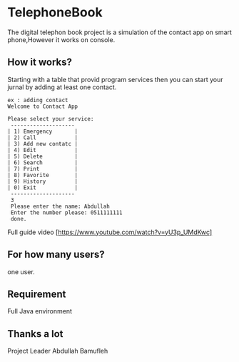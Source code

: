 # TelephoneBook
The digital telephon book project is a simulation of the contact app on smart phone,However
it works on console.
## How it works?
Starting with a table that provid program services
then you can start your jurnal by adding at least one contact.
```
ex : adding contact
Welcome to Contact App

Please select your service:
 --------------------      
| 1) Emergency       |     
| 2) Call            |     
| 3) Add new contatc |     
| 4) Edit            |     
| 5) Delete          |     
| 6) Search          |     
| 7) Print           |     
| 8) Favorite        |     
| 9) History         |     
| 0) Exit            |     
 --------------------
 3
 Please enter the name: Abdullah
 Enter the number please: 0511111111
 done.
```
Full guide video [https://www.youtube.com/watch?v=yU3p_UMdKwc]
## For how many users?
one user.
## Requirement
Full Java environment
## Thanks a lot
Project Leader
Abdullah Bamufleh
